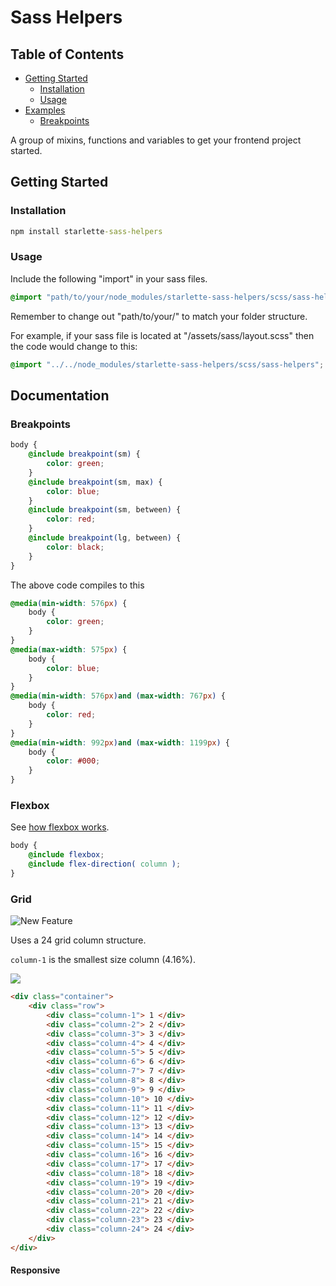 # Sass Helpers

## Table of Contents

- [Getting Started](#getting-started)
  * [Installation](#installation)
  * [Usage](#usage)
- [Examples](#examples)
  * [Breakpoints](#breakpoints)

A group of mixins, functions and variables to get your frontend project started.

## Getting Started

### Installation

```cmd
npm install starlette-sass-helpers
```

### Usage

Include the following "import" in your sass files. 

```scss
@import "path/to/your/node_modules/starlette-sass-helpers/scss/sass-helpers";
```

Remember to change out "path/to/your/" to match your folder structure.

For example, if your sass file is located at "/assets/sass/layout.scss" then the code would change to this:

```scss
@import "../../node_modules/starlette-sass-helpers/scss/sass-helpers";
```

## Documentation

### Breakpoints

```scss
body {
    @include breakpoint(sm) { 
        color: green;
    }
    @include breakpoint(sm, max) { 
        color: blue;
    }
    @include breakpoint(sm, between) {
        color: red;
    }
    @include breakpoint(lg, between) {
        color: black;
    }
}
```

The above code compiles to this

```css
@media(min-width: 576px) {
    body {
        color: green;
    }
}
@media(max-width: 575px) {
    body {
        color: blue;
    }
}
@media(min-width: 576px)and (max-width: 767px) {
    body {
        color: red;
    }
}
@media(min-width: 992px)and (max-width: 1199px) {
    body {
        color: #000;
    }
}
```

### Flexbox

See [how flexbox works](https://developer.mozilla.org/en-US/docs/Glossary/Flexbox). 

```scss
body {
    @include flexbox;
    @include flex-direction( column );
}
```

### Grid

![New Feature](https://user-images.githubusercontent.com/19154356/124391000-9c725d80-dcee-11eb-953f-4044ca557752.png)

Uses a 24 grid column structure.

`column-1` is the smallest size column (4.16%).

![](https://user-images.githubusercontent.com/19154356/124390915-22da6f80-dcee-11eb-859b-6268b143a8e9.png)

```html
<div class="container">
	<div class="row">
		<div class="column-1"> 1 </div>
		<div class="column-2"> 2 </div>
		<div class="column-3"> 3 </div>
		<div class="column-4"> 4 </div>
		<div class="column-5"> 5 </div>
		<div class="column-6"> 6 </div>
		<div class="column-7"> 7 </div>
		<div class="column-8"> 8 </div>
		<div class="column-9"> 9 </div>
		<div class="column-10"> 10 </div>
		<div class="column-11"> 11 </div>
		<div class="column-12"> 12 </div>
		<div class="column-13"> 13 </div>
		<div class="column-14"> 14 </div>
		<div class="column-15"> 15 </div>
		<div class="column-16"> 16 </div>
		<div class="column-17"> 17 </div>
		<div class="column-18"> 18 </div>
		<div class="column-19"> 19 </div>
		<div class="column-20"> 20 </div>
		<div class="column-21"> 21 </div>
		<div class="column-22"> 22 </div>
		<div class="column-23"> 23 </div>
		<div class="column-24"> 24 </div>
	</div>
</div>
```

#### Responsive
